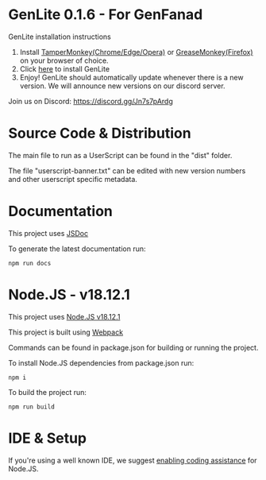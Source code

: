# GenLite 0.1.6 - For GenFanad

GenLite installation instructions
1. Install [TamperMonkey(Chrome/Edge/Opera)](https://www.tampermonkey.net/) or [GreaseMonkey(Firefox)](https://addons.mozilla.org/en-US/firefox/addon/greasemonkey/) on your browser of choice.
2. Click [here](https://github.com/Retoxified/GenLite/raw/release/dist/genlite.user.js) to install GenLite
3. Enjoy! GenLite should automatically update whenever there is a new version. We will announce new versions on our discord server.

Join us on Discord: https://discord.gg/Jn7s7pArdg

# Source Code & Distribution
The main file to run as a UserScript can be found in the "dist" folder.

The file "userscript-banner.txt" can be edited with new version numbers and other userscript specific metadata.

# Documentation
This project uses [JSDoc](https://jsdoc.app/)

To generate the latest documentation run:

`npm run docs`

# Node.JS - v18.12.1
This project uses [Node.JS v18.12.1](https://nodejs.org/download/release/v18.12.1/)

This project is built using [Webpack](https://webpack.js.org/)

Commands can be found in package.json for building or running the project.

To install Node.JS dependencies from package.json run:

`npm i`

To build the project run:

`npm run build`

# IDE & Setup
If you're using a well known IDE, we suggest [enabling coding assistance](https://blog.jetbrains.com/webstorm/2015/11/node-js-coding-assistance-in-webstorm-11/) for Node.JS.
